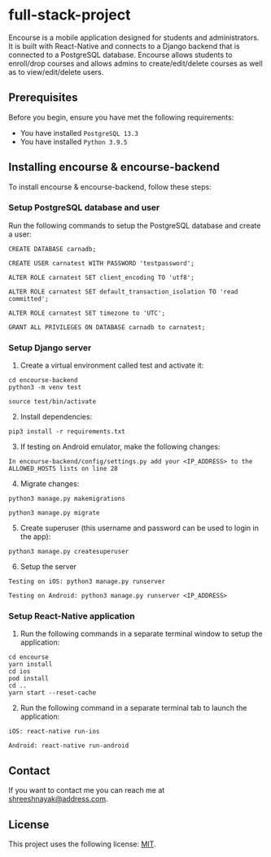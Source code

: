 # full-stack-project

Encourse is a mobile application designed for students and administrators. It is built with React-Native and connects to a Django backend that is connected to a PostgreSQL database. Encourse allows students to enroll/drop courses and allows admins to create/edit/delete courses as well as to view/edit/delete users.

## Prerequisites

Before you begin, ensure you have met the following requirements:
* You have installed `PostgreSQL 13.3`
* You have installed `Python 3.9.5`

## Installing encourse & encourse-backend

To install encourse & encourse-backend, follow these steps:

### Setup PostgreSQL database and user
Run the following commands to setup the PostgreSQL database and create a user:
```
CREATE DATABASE carnadb;

CREATE USER carnatest WITH PASSWORD 'testpassword';

ALTER ROLE carnatest SET client_encoding TO 'utf8';

ALTER ROLE carnatest SET default_transaction_isolation TO 'read committed';

ALTER ROLE carnatest SET timezone to 'UTC';

GRANT ALL PRIVILEGES ON DATABASE carnadb to carnatest;
```

### Setup Django server
1. Create a virtual environment called test and activate it:
```
cd encourse-backend
python3 -m venv test

source test/bin/activate
```
2. Install dependencies:
```
pip3 install -r requirements.txt
```
3. If testing on Android emulator, make the following changes:
```
In encourse-backend/config/settings.py add your <IP_ADDRESS> to the ALLOWED_HOSTS lists on line 28
```
4. Migrate changes:
```
python3 manage.py makemigrations

python3 manage.py migrate
```
5. Create superuser (this username and password can be used to login in the app):
```
python3 manage.py createsuperuser
```
6. Setup the server
```
Testing on iOS: python3 manage.py runserver

Testing on Android: python3 manage.py runserver <IP_ADDRESS>
```

### Setup React-Native application
1. Run the following commands in a separate terminal window to setup the application:
```
cd encourse
yarn install
cd ios
pod install
cd ..
yarn start --reset-cache
```
2. Run the following command in a separate terminal tab to launch the application:
```
iOS: react-native run-ios

Android: react-native run-android
```

## Contact

If you want to contact me you can reach me at <shreeshnayak@address.com>.

## License

This project uses the following license: [MIT](https://opensource.org/licenses/MIT).

